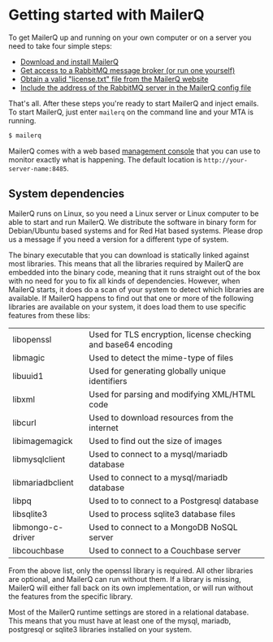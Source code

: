 # Getting started with MailerQ

To get MailerQ up and running on your own computer or on a server you
need to take four simple steps:

- [Download and install MailerQ](download-instructions)
- [Get access to a RabbitMQ message broker (or run one yourself)](rabbitmq-install)
- [Obtain a valid "license.txt" file from the MailerQ website](license-file)
- [Include the address of the RabbitMQ server in the MailerQ config file](minimal-configuration)

That's all. After these steps you're ready to start MailerQ and inject emails.
To start MailerQ, just enter `mailerq` on the command line and your MTA is running.

```bash
$ mailerq
```

MailerQ comes with a web based [management console](management-console)
that you can use to monitor exactly what is happening. The default location 
is `http://your-server-name:8485`.


## System dependencies

MailerQ runs on Linux, so you need a Linux server or Linux computer to be
able to start and run MailerQ. We distribute the software in binary form for
Debian/Ubuntu based systems and for Red Hat based systems. Please drop us a 
message if you need a version for a different type of system.

The binary executable that you can download is statically linked against most 
libraries. This means that all the libraries required by MailerQ are embedded 
into the binary code, meaning that it runs straight out of the box with no need
for you to fix all kinds of dependencies. However, when MailerQ starts, it does 
do a scan of your system to detect which libraries are available. If MailerQ 
happens to find out that one or more of the following libraries 
are available on your system, it does load them to use specific features 
from these libs:

<table>
    <tr>
        <td>libopenssl</td>
        <td>Used for TLS encryption, license checking and base64 encoding</td>
    </tr>
    <tr>
        <td>libmagic</td>
        <td>Used to detect the mime-type of files</td>
    </tr>
    <tr>
        <td>libuuid1</td>
        <td>Used for generating globally unique identifiers</td>
    </tr>
    <tr>
        <td>libxml</td>
        <td>Used for parsing and modifying XML/HTML code</td>
    </tr>
    <tr>
        <td>libcurl</td>
        <td>Used to download resources from the internet</td>
    </tr>
    <tr>
        <td>libimagemagick</td>
        <td>Used to find out the size of images</td> 
    <tr>
        <td>libmysqlclient</td>
        <td>Used to connect to a mysql/mariadb database</td>
    </tr>
    <tr>
        <td>libmariadbclient</td>
        <td>Used to connect to a mysql/mariadb database</td>
    </tr>
    <tr>
        <td>libpq</td>
        <td>Used to to connect to a Postgresql database</td>
    </tr>
    <tr>
        <td>libsqlite3</td>
        <td>Used to process sqlite3 database files</td>
    </tr>
    <tr>
        <td>libmongo-c-driver</td>
        <td>Used to connect to a MongoDB NoSQL server</td>
    </tr>
    <tr>
        <td>libcouchbase</td>
        <td>Used to connect to a Couchbase server</td>
    </tr>
</table>

From the above list, only the openssl library is required. All other libraries
are optional, and MailerQ can run without them. If a library is missing,
MailerQ will either fall back on its own implementation, or will run
without the features from the specific library.

Most of the MailerQ runtime settings are stored in a relational database.
This means that you must have at least one of the mysql, mariadb, postgresql
or sqlite3 libraries installed on your system.
 
